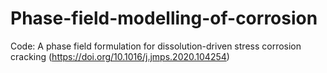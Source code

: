 # Phase-field-modelling-of-corrosion
Code:  A phase field formulation for dissolution-driven stress corrosion cracking (https://doi.org/10.1016/j.jmps.2020.104254)
